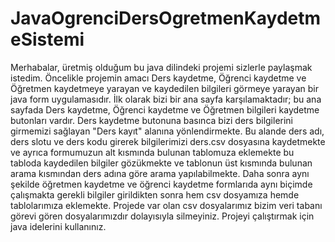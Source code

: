# JavaOgrenciDersOgretmenKaydetmeSistemi
Merhabalar, üretmiş olduğum bu java dilindeki projemi sizlerle paylaşmak istedim.
Öncelikle projemin amacı Ders kaydetme, Öğrenci kaydetme ve Öğretmen kaydetmeye yarayan ve kaydedilen bilgileri görmeye yarayan bir java form uygulamasıdır.
İlk olarak bizi bir ana sayfa karşılamaktadır; bu ana sayfada Ders kaydetme, Öğrenci kaydetme ve Öğretmen bilgileri kaydetme butonları vardır.
Ders kaydetme butonuna basınca bizi ders bilgilerini girmemizi sağlayan "Ders kayıt" alanına yönlendirmekte.
Bu alande ders adı, ders slotu ve ders kodu girerek bilgilerimizi ders.csv dosyasına kaydetmekte ve ayrıca formumuzun alt kısmında bulunan tablomuza eklemekte bu tabloda kaydedilen bilgiler gözükmekte ve tablonun üst kısmında bulunan arama kısmından ders adına göre arama yapılabilmekte.
Daha sonra aynı şekilde öğretmen kaydetme ve öğrenci kaydetme formlarıda aynı biçimde çalışmakta gerekli bilgiler girildikten sonra hem csv dosyamıza hemde tablolarımıza eklemekte.
Projede var olan csv dosyalarımız bizim veri tabanı görevi gören dosyalarımızdır dolayısıyla silmeyiniz.
Projeyi çalıştırmak için java idelerini kullanınız.
